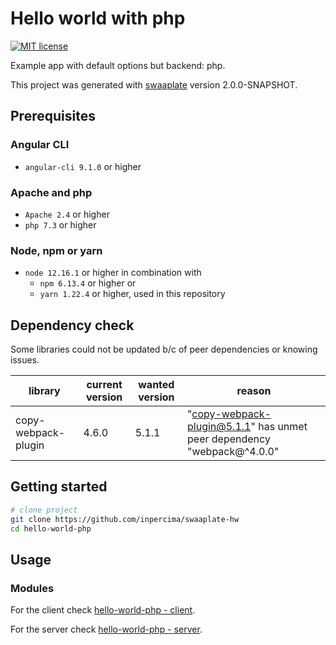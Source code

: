 # Hello world with php

[![MIT license](https://img.shields.io/badge/license-MIT-blue.svg)](./LICENSE.md)

Example app with default options but backend: php.

This project was generated with [swaaplate](https://github.com/inpercima/swaaplate) version 2.0.0-SNAPSHOT.

## Prerequisites

### Angular CLI

* `angular-cli 9.1.0` or higher

### Apache and php

* `Apache 2.4` or higher
* `php 7.3` or higher

### Node, npm or yarn

* `node 12.16.1` or higher in combination with
  * `npm 6.13.4` or higher or
  * `yarn 1.22.4` or higher, used in this repository

## Dependency check

Some libraries could not be updated b/c of peer dependencies or knowing issues.

| library    | current version | wanted version | reason |
| ---------- | --------------- | -------------- | ------ |
| copy-webpack-plugin | 4.6.0 | 5.1.1 | "copy-webpack-plugin@5.1.1" has unmet peer dependency "webpack@^4.0.0" |

## Getting started

```bash
# clone project
git clone https://github.com/inpercima/swaaplate-hw
cd hello-world-php
```

## Usage

### Modules

For the client check [hello-world-php - client](./client).

For the server check [hello-world-php - server](./server).

